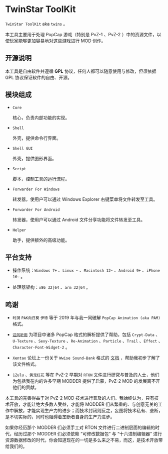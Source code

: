 # TwinStar ToolKit

`TwinStar ToolKit` aka `twins` 。

本工具主要用于处理 PopCap 游戏（特别是 PvZ-1 、PvZ-2 ）中的资源文件，以使玩家能够更加容易地对这些游戏进行 MOD 创作。

## 开源说明

本工具是自由软件并遵循 **GPL** 协议，任何人都可以随意使用与修改，但须依据 GPL 协议保证软件的自由、开源。

## 模块组成

* `Core`
	
	核心，负责内部功能的实现。

* `Shell`
	
	外壳，提供命令行界面。

* `Shell GUI`
	
	外壳，提供图形界面。

* `Script`
	
	脚本，控制工具的运行流程。

* `Forwarder For Windows`
	
	转发器，使用户可以通过 Windows Explorer 右键菜单将文件转发至工具。

* `Forwarder For Android`
	
	转发器，使用户可以通过 Android 文件分享功能将文件转发至工具。

* `Helper`
	
	助手，提供额外的高级功能。

## 平台支持

* 操作系统：`Windows 7+` 、`Linux ~` 、`Macintosh 12~` 、`Android 9+` 、`iPhone 16~` 。

* 处理器架构：`x86 32|64` 、`arm 32|64` 。

## 鸣谢

* `时漪` `PAK向日葵` `伊特` 等于 2019 年与我一同破解 `PopCap Animation (aka PAM)` 格式。

* [`迎风听雨`](https://github.com/YingFengTingYu) 为项目中诸多 PopCap 格式的解析提供了帮助，包括 `Crypt-Data` 、`U-Texture` 、`Sexy-Texture` 、`Re-Animation` 、`Particle` 、`Trail` 、`Effect` 、`Character-Font-Widget-2` 。

* `Xentax` 论坛上一份关于 `Wwise Sound-Bank` 格式的 [文档](http://wiki.xentax.com/index.php/Wwise_SoundBank_(*.bnk)#STID_section) ，帮助我初步了解了该文件格式。

* `1Zulu` 、`黄宠红花` 等在 PvZ-2 早期对 `RTON` 文件进行研究与普及的人士，他们为包括我在内的许多早期 MODDER 提供了启蒙，PvZ-2 MOD 的发展离不开他们的贡献。

本工具的完善得益于对 PvZ-2 MOD 技术进行普及的人们。我始终认为，只有技术开放，才能让绝大多数人受益，才能将 MODDER 们从繁重的、与创意无关的工作中解放，才能实现生产力的进步；而技术封闭则反之，妄图将技术私有、垄断，是不切实际的，同时也阻碍着垄断者自身的生产力进步。

如果你经历那个 MODDER 们必须手工对 RTON 文件进行二进制层面的编辑的时代，经历过那个 MODDER 们必须依赖 “可修改数据包” 与 “十六进制编辑器” 进行资源数据修改的时代，你会知道现在的一切是多么来之不易，而这，是技术开放带给我们的。
